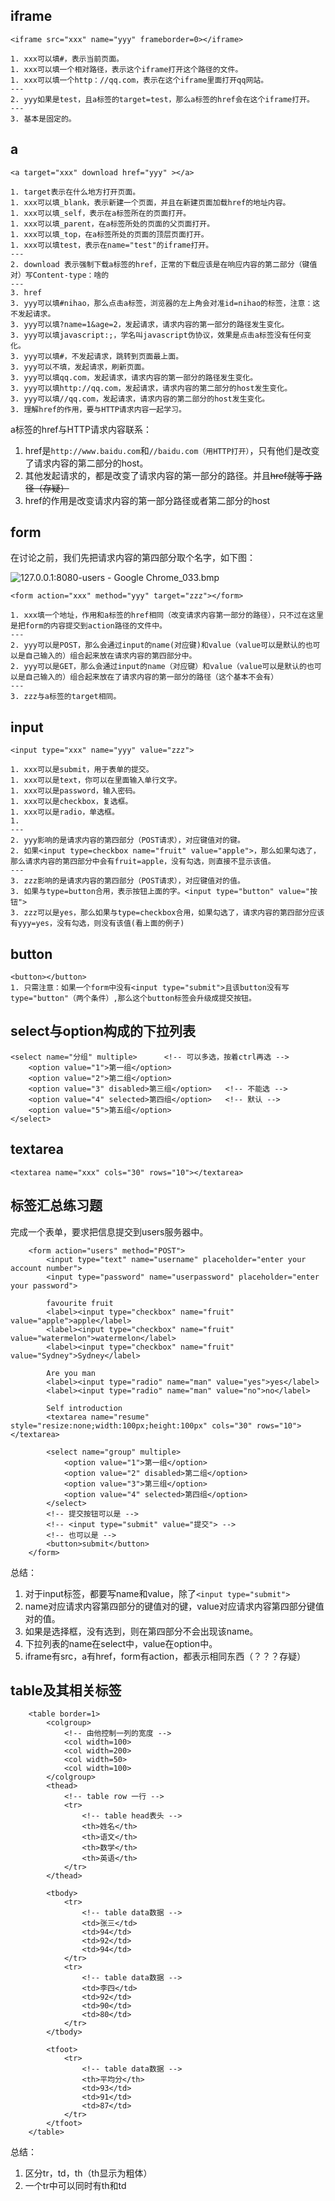 ## iframe

```
<iframe src="xxx" name="yyy" frameborder=0></iframe>

1. xxx可以填#，表示当前页面。
1. xxx可以填一个相对路径，表示这个iframe打开这个路径的文件。
1. xxx可以填一个http：//qq.com，表示在这个iframe里面打开qq网站。
---
2. yyy如果是test，且a标签的target=test，那么a标签的href会在这个iframe打开。
---
3. 基本是固定的。
```





## a

```
<a target="xxx" download href="yyy" ></a>

1. target表示在什么地方打开页面。
1. xxx可以填_blank，表示新建一个页面，并且在新建页面加载href的地址内容。
1. xxx可以填_self，表示在a标签所在的页面打开。
1. xxx可以填_parent，在a标签所处的页面的父页面打开。
1. xxx可以填_top，在a标签所处的页面的顶层页面打开。
1. xxx可以填test，表示在name="test"的iframe打开。
---
2. download 表示强制下载a标签的href，正常的下载应该是在响应内容的第二部分（键值对）写Content-type：啥的
---
3. href
3. yyy可以填#nihao，那么点击a标签，浏览器的左上角会对准id=nihao的标签，注意：这不发起请求。
3. yyy可以填?name=1&age=2，发起请求，请求内容的第一部分的路径发生变化。
3. yyy可以填javascript:;，学名叫javascript伪协议，效果是点击a标签没有任何变化。
3. yyy可以填#，不发起请求，跳转到页面最上面。
3. yyy可以不填，发起请求，刷新页面。
3. yyy可以填qq.com，发起请求，请求内容的第一部分的路径发生变化。
3. yyy可以填http://qq.com，发起请求，请求内容的第二部分的host发生变化。
3. yyy可以填//qq.com，发起请求，请求内容的第二部分的host发生变化。
3. 理解href的作用，要与HTTP请求内容一起学习。
```

a标签的href与HTTP请求内容联系：

1. href是`http://www.baidu.com`和`//baidu.com（用HTTP打开）`，只有他们是改变了请求内容的第二部分的host。
2. 其他发起请求的，都是改变了请求内容的第一部分的路径。并且~~href就等于路径（存疑）~~
3. href的作用是改变请求内容的第一部分路径或者第二部分的host







## form

在讨论之前，我们先把请求内容的第四部分取个名字，如下图：

![127.0.0.1:8080-users - Google Chrome_033.bmp](https://i.loli.net/2017/10/19/59e8264a7ae58.bmp)



```
<form action="xxx" method="yyy" target="zzz"></form>

1. xxx填一个地址，作用和a标签的href相同（改变请求内容第一部分的路径），只不过在这里是把form的内容提交到action路径的文件中。
---
2. yyy可以是POST，那么会通过input的name(对应键)和value（value可以是默认的也可以是自己输入的）组合起来放在请求内容的第四部分中。
2. yyy可以是GET，那么会通过input的name（对应键）和value（value可以是默认的也可以是自己输入的）组合起来放在了请求内容的第一部分的路径（这个基本不会有）
---
3. zzz与a标签的target相同。
```





## input

```
<input type="xxx" name="yyy" value="zzz">

1. xxx可以是submit，用于表单的提交。
1. xxx可以是text，你可以在里面输入单行文字。
1. xxx可以是password，输入密码。
1. xxx可以是checkbox，复选框。
1. xxx可以是radio，单选框。
1.  
---
2. yyy影响的是请求内容的第四部分（POST请求），对应键值对的键。
2. 如果<input type=checkbox name="fruit" value="apple">，那么如果勾选了，那么请求内容的第四部分中会有fruit=apple，没有勾选，则直接不显示该值。
---
3. zzz影响的是请求内容的第四部分（POST请求），对应键值对的值。
3. 如果与type=button合用，表示按钮上面的字。<input type="button" value="按钮">
3. zzz可以是yes，那么如果与type=checkbox合用，如果勾选了，请求内容的第四部分应该有yyy=yes，没有勾选，则没有该值(看上面的例子)

```







## button

```
<button></button>
1. 只需注意：如果一个form中没有<input type="submit">且该button没有写type="button"（两个条件）,那么这个button标签会升级成提交按钮。
```



## select与option构成的下拉列表

```
<select name="分组" multiple>      <!-- 可以多选，按着ctrl再选 -->
	<option value="1">第一组</option>
	<option value="2">第二组</option>
	<option value="3" disabled>第三组</option>	  <!-- 不能选 -->
	<option value="4" selected>第四组</option>   <!-- 默认 -->
	<option value="5">第五组</option>
</select>
```

 



## textarea

```
<textarea name="xxx" cols="30" rows="10"></textarea>
```





## 标签汇总练习题

完成一个表单，要求把信息提交到users服务器中。

```
    <form action="users" method="POST">
        <input type="text" name="username" placeholder="enter your account number">
        <input type="password" name="userpassword" placeholder="enter your password">

        favourite fruit
        <label><input type="checkbox" name="fruit" value="apple">apple</label>
        <label><input type="checkbox" name="fruit" value="watermelon">watermelon</label>
        <label><input type="checkbox" name="fruit" value="Sydney">Sydney</label>

        Are you man
        <label><input type="radio" name="man" value="yes">yes</label>
        <label><input type="radio" name="man" value="no">no</label>
        
        Self introduction
        <textarea name="resume" style="resize:none;width:100px;height:100px" cols="30" rows="10"></textarea>
        
        <select name="group" multiple>
            <option value="1">第一组</option>
            <option value="2" disabled>第二组</option>
            <option value="3">第三组</option>
            <option value="4" selected>第四组</option>
        </select>
        <!-- 提交按钮可以是 -->
        <!-- <input type="submit" value="提交"> -->
        <!-- 也可以是 -->
        <button>submit</button>
    </form>
```

总结：

1. 对于input标签，都要写name和value，除了`<input type="submit">`
2. name对应请求内容第四部分的键值对的键，value对应请求内容第四部分键值对的值。
3. 如果是选择框，没有选到，则在第四部分不会出现该name。
4. 下拉列表的name在select中，value在option中。
5. iframe有src，a有href，form有action，都表示相同东西（？？？存疑）









## table及其相关标签

```
    <table border=1>
        <colgroup>
            <!-- 由他控制一列的宽度 -->
            <col width=100>
            <col width=200>
            <col width=50> 
            <col width=100>
        </colgroup>
        <thead>
            <!-- table row 一行 -->
            <tr>
                <!-- table head表头 -->
                <th>姓名</th>
                <th>语文</th>
                <th>数学</th>
                <th>英语</th>
            </tr>
        </thead>

        <tbody>
            <tr>
                <!-- table data数据 -->
                <td>张三</td>
                <td>94</td>    
                <td>92</td>
                <td>94</td>         
            </tr>
            <tr>
                <!-- table data数据 -->
                <td>李四</td>
                <td>92</td>  
                <td>90</td>
                <td>80</td>    
            </tr>
        </tbody>

        <tfoot>
            <tr>
                <!-- table data数据 -->
                <th>平均分</th>
                <td>93</td>
                <td>91</td>
                <td>87</td>
            </tr> 
        </tfoot>
    </table>
```

总结：

1. 区分tr，td，th（th显示为粗体）
2. 一个tr中可以同时有th和td
